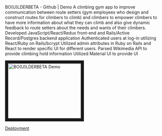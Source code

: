 BO(U)LDERBETA - Github | Demo
A climbing gym app to improve communication between route setters (gym employees who design and construct routes for climbers to climb) and climbers to empower climbers to have more information about what they can climb and also give dynamic feedback to route setters about the needs and wants of their climbers.
Developed JavaScript/React/Redux front-end and Rails/Active Record/Postgres backend application
Authenticated users at log-in utilizing React/Ruby on Rails/bcrypt 
Utilized admin attributes in Ruby on Rails and React to render specific UI for different users.
Parsed Wikimedia API to provide climbing hold information
Utilized Material UI to provide UI

<a href="http://www.youtube.com/watch?feature=player_embedded&v=pB7Vb9q7qEU
" target="_blank"><img src="http://img.youtube.com/vi/pB7Vb9q7qEU/0.jpg" 
alt="BO(U)LDERBETA Demo" width="240" height="180" border="10" /></a>

[Deployment](https://boulderbeta.herokuapp.com/)
